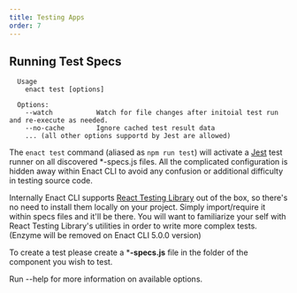 ```yaml
---
title: Testing Apps
order: 7
---
```

## Running Test Specs
```none
  Usage
    enact test [options]

  Options:
    --watch           Watch for file changes after initoial test run and re-execute as needed.
    --no-cache        Ignore cached test result data
    ... (all other options supportd by Jest are allowed)
```
The `enact test` command (aliased as `npm run test`) will activate a [Jest](https://jestjs.io/) test runner on all discovered *-specs.js files. All the complicated configuration is hidden away within Enact CLI to avoid any confusion or additional difficulty in testing source code.

Internally Enact CLI supports [React Testing Library](https://testing-library.com/docs/react-testing-library/intro) out of the box, so there's no need to install them locally on your project. Simply import/require it within specs files and it'll be there. You will want to familiarize your self with React Testing Library's utilities in order to write more complex tests.
(Enzyme will be removed on Enact CLI 5.0.0 version)

To create a test please create a ***-specs.js** file in the folder of the component you wish to test.

Run --help for more information on available options.
